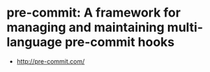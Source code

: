 pre-commit: A framework for managing and maintaining multi-language pre-commit hooks
====================================================================================

- http://pre-commit.com/

<!---

# -----------------------------------------------------------------------
# Copyright 2024 Open Networking Foundation Contributors
#
# Licensed under the Apache License, Version 2.0 (the "License");
# you may not use this file except in compliance with the License.
# You may obtain a copy of the License at
#
# http:#www.apache.org/licenses/LICENSE-2.0
#
# Unless required by applicable law or agreed to in writing, software
# distributed under the License is distributed on an "AS IS" BASIS,
# WITHOUT WARRANTIES OR CONDITIONS OF ANY KIND, either express or implied.
# See the License for the specific language governing permissions and
# limitations under the License.
# -----------------------------------------------------------------------
# SPDX-FileCopyrightText: 2024 Open Networking Foundation Contributors
# SPDX-License-Identifier: Apache-2.0
# -----------------------------------------------------------------------
# Intent:
# -----------------------------------------------------------------------

--->
